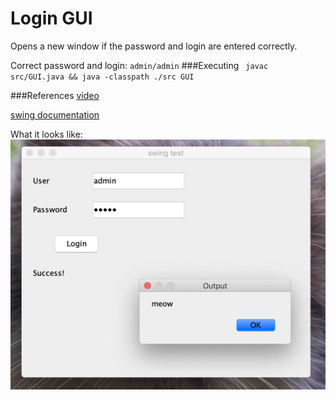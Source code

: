 # Login GUI
Opens a new window if the password and login are entered correctly.

Correct password and login: ``admin/admin``
###Executing
`` javac src/GUI.java && java -classpath ./src GUI``

###References
[video](https://www.youtube.com/watch?v=iE8tZ0hn2Ws)

[swing documentation](https://docs.oracle.com/javase/7/docs/api/javax/swing/package-summary.html)

What it looks like:
![screen shot](screen_shot.png)